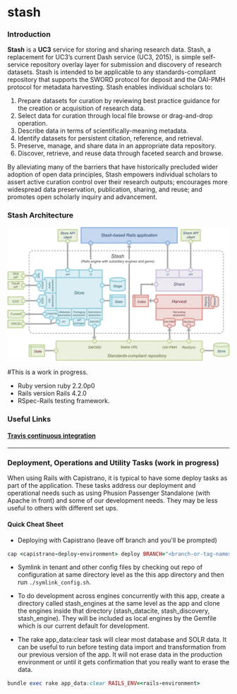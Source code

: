 # stash

### Introduction

**Stash** is a **UC3** service for storing and sharing research data.  Stash, a replacement for UC3’s current Dash service (UC3, 2015), is simple self-service repository overlay layer for submission and discovery of research datasets.  Stash is intended to be applicable to any standards-compliant repository that supports the SWORD protocol for deposit and the OAI-PMH protocol for metadata harvesting.  Stash enables individual scholars to:

1. Prepare datasets for curation by reviewing best practice guidance for the creation or acquisition of research data.
2. Select data for curation through local file browse or drag-and-drop operation.
3. Describe data in terms of scientifically-meaning metadata.
4. Identify datasets for persistent citation, reference, and retrieval.
5. Preserve, manage, and share data in an appropriate data repository.
6. Discover, retrieve, and reuse data through faceted search and browse.

By alleviating many of the barriers that have historically precluded wider adoption of open data principles, Stash empowers individual scholars to assert active curation control over their research outputs; encourages more widespread data preservation, publication, sharing, and reuse; and promotes open scholarly inquiry and advancement.

### Stash Architecture
<img src="https://raw.githubusercontent.com/CDLUC3/dash/gh-pages/docs/stash_architecture.png" width="720" alt="Architecture">


#This is a work in progress.



* Ruby version ruby 2.2.0p0
* Rails version Rails 4.2.0
* RSpec-Rails testing framework.

### Useful Links

#### [Travis continuous integration](https://travis-ci.org/CDLUC3/dashv2)

---------------------------------------------------------

### Deployment, Operations and Utility Tasks (work in progress)

When using Rails with Capistrano, it is typical to have some deploy tasks as part of the application. These tasks
address our deployment and operational needs such as using Phusion Passenger Standalone (with Apache in front) and
some of our development needs. They may be less useful to others with different set ups.

#### Quick Cheat Sheet

* Deploying with Capistrano (leave off branch and you'll be prompted)
```ruby
cap <capistrano-deploy-environment> deploy BRANCH="<branch-or-tag-name>"
```

* Symlink in tenant and other config files by checking out repo of configuration at same directory level as the this app
directory and then run `./symlink_config.sh`.

* To do development across engines concurrently with this app, create a directory called stash_engines at the same level
as the app and clone the engines inside that directory (stash_datacite, stash_discovery, stash_engine).  They
will be included as local engines by the Gemfile which is our current default for development.

* The rake app_data:clear task will clear most database and SOLR data.  It can be useful to run before testing data
import and transformation from our previous version of the app.  It will not erase data in the production environment
or until it gets confirmation that you really want to erase the data.
```ruby
bundle exec rake app_data:clear RAILS_ENV=<rails-environment>
```